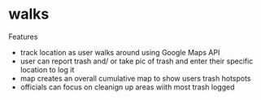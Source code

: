 # walks

Features
- track location as user walks around using Google Maps API
- user can report trash and/ or take pic of trash and enter their specific location to log it
- map creates an overall cumulative map to show users trash hotspots
- officials can focus on cleanign up areas wiith most trash logged
